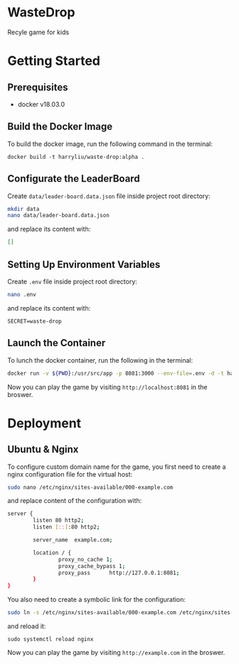 # WasteDrop

Recyle game for kids

# Getting Started
## Prerequisites
- docker v18.03.0

## Build the Docker Image

To build the docker image, run the following command in the terminal:

```
docker build -t harryliu/waste-drop:alpha .
```

## Configurate the LeaderBoard

Create `data/leader-board.data.json` file inside project root directory:

```bash
mkdir data
nano data/leader-board.data.json
``` 
and replace its content with:

```json
[]
```

## Setting Up Environment Variables

Create `.env` file inside project root directory: 

```bash
nano .env
```
and replace its content with:

```
SECRET=waste-drop
```

## Launch the Container

To lunch the docker container, run the following in the terminal:

```bash
docker run -v ${PWD}:/usr/src/app -p 8081:3000 --env-file=.env -d -t harryliu/waste-drop:alpha
```

Now you can play the game by visiting `http://localhost:8081` in the broswer.

# Deployment
## Ubuntu & Nginx

To configure custom domain name for the game, you first need to create a nginx configuration file for the virtual host:

```bash
sudo nano /etc/nginx/sites-available/000-example.com
```

and replace content of the configuration with:

```bash
server {
        listen 80 http2;
        listen [::]:80 http2;

        server_name  example.com;

        location / {
                proxy_no_cache 1;
                proxy_cache_bypass 1;
                proxy_pass      http://127.0.0.1:8081;
        }
}
```

You also need to create a symbolic link for the configuration:
```bash
sudo ln -s /etc/nginx/sites-available/000-example.com /etc/nginx/sites-enabled/000-example.com
``` 

and reload it:
```
sudo systemctl reload nginx
```

Now you can play the game by visiting `http://example.com` in the broswer.
